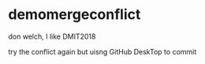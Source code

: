 # demomergeconflict

don welch, I like DMIT2018

try the conflict again but uisng GitHub DeskTop to commit

